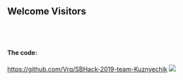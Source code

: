 <p align="center">
  <h2><b>Welcome Visitors</b><h2>
  <br/>
  <h4>The code:</h4>
  <a href="https://github.com/Vrq/SBHack-2019-team-Kuznyechik" taraget="_blanc">https://github.com/Vrq/SBHack-2019-team-Kuznyechik</a>
  <img src="https://sbhack19-prod.s3.eu-central-1.amazonaws.com/public-resources/team-logo.gif">
</p>
